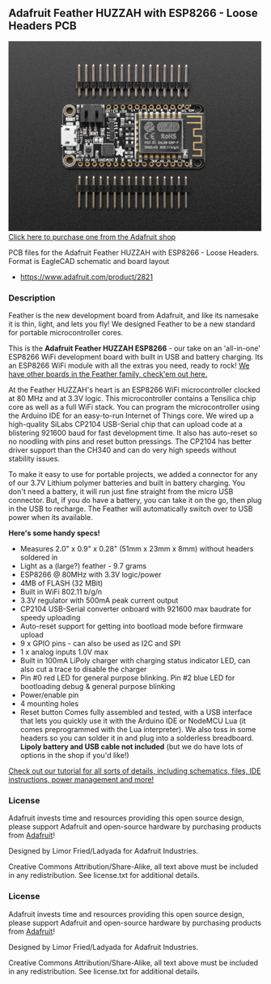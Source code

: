 ## Adafruit Feather HUZZAH with ESP8266 - Loose Headers PCB

<a href="http://www.adafruit.com/products/2821"><img src="assets/2821.jpg?raw=true" width="500px"><br/>
Click here to purchase one from the Adafruit shop</a>

PCB files for the Adafruit Feather HUZZAH with ESP8266 - Loose Headers. Format is EagleCAD schematic and board layout
* https://www.adafruit.com/product/2821

### Description

Feather is the new development board from Adafruit, and like its namesake it is thin, light, and lets you fly! We designed Feather to be a new standard for portable microcontroller cores.

This is the **Adafruit Feather HUZZAH ESP8266** - our take on an 'all-in-one' ESP8266 WiFi development board with built in USB and battery charging. Its an ESP8266 WiFi module with all the extras you need, ready to rock! [We have other boards in the Feather family, check'em out here.](https://www.adafruit.com/feather)

At the Feather HUZZAH's heart is an ESP8266 WiFi microcontroller clocked at 80 MHz and at 3.3V logic. This microcontroller contains a Tensilica chip core as well as a full WiFi stack. You can program the microcontroller using the Arduino IDE for an easy-to-run Internet of Things core. We wired up a high-quality SiLabs CP2104 USB-Serial chip that can upload code at a blistering 921600 baud for fast development time. It also has auto-reset so no noodling with pins and reset button pressings. The CP2104 has better driver support than the CH340 and can do very high speeds without stability issues.

To make it easy to use for portable projects, we added a connector for any of our 3.7V Lithium polymer batteries and built in battery charging. You don't need a battery, it will run just fine straight from the micro USB connector. But, if you do have a battery, you can take it on the go, then plug in the USB to recharge. The Feather will automatically switch over to USB power when its available.

**Here's some handy specs!**

 * Measures 2.0" x 0.9" x 0.28" (51mm x 23mm x 8mm) without headers soldered in
 * Light as a (large?) feather - 9.7 grams
 * ESP8266 @ 80MHz with 3.3V logic/power
 * 4MB of FLASH (32 MBit)
 * Built in WiFi 802.11 b/g/n
 * 3.3V regulator with 500mA peak current output
 * CP2104 USB-Serial converter onboard with 921600 max baudrate for speedy uploading
 * Auto-reset support for getting into bootload mode before firmware upload
 * 9 x GPIO pins - can also be used as I2C and SPI
 * 1 x analog inputs 1.0V max
 * Built in 100mA LiPoly charger with charging status indicator LED, can also cut a trace to disable the charger
 * Pin #0 red LED for general purpose blinking. Pin #2 blue LED for bootloading debug & general purpose blinking
 * Power/enable pin
 * 4 mounting holes
 * Reset button
Comes fully assembled and tested, with a USB interface that lets you quickly use it with the Arduino IDE or NodeMCU Lua (it comes preprogrammed with the Lua interpreter). We also toss in some headers so you can solder it in and plug into a solderless breadboard. **Lipoly battery and USB cable not included** (but we do have lots of options in the shop if you'd like!)

[Check out our tutorial for all sorts of details, including schematics, files, IDE instructions, power management and more!](https://learn.adafruit.com/adafruit-feather-huzzah-esp8266)

### License

Adafruit invests time and resources providing this open source design, please support Adafruit and open-source hardware by purchasing products from [Adafruit](https://www.adafruit.com)!

Designed by Limor Fried/Ladyada for Adafruit Industries.

Creative Commons Attribution/Share-Alike, all text above must be included in any redistribution. See license.txt for additional details.

### License

Adafruit invests time and resources providing this open source design, please support Adafruit and open-source hardware by purchasing products from [Adafruit](https://www.adafruit.com)!

Designed by Limor Fried/Ladyada for Adafruit Industries.

Creative Commons Attribution/Share-Alike, all text above must be included in any redistribution. See license.txt for additional details.